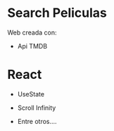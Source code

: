 # Search Peliculas

Web creada con:

- Api TMDB

# React

- UseState

- Scroll Infinity

- Entre otros....
